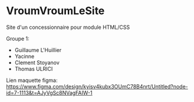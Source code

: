 # VroumVroumLeSite
Site d'un concessionnaire pour module HTML/CSS

Groupe 1: 
  - Guillaume L'Huillier
  - Yacinne
  - Clement Stoyanov
  - Thomas ULRICI

Lien maquette figma:
https://www.figma.com/design/kyisv4kubx3OUmC78B4nrt/Untitled?node-id=7-1113&t=AJyVgSc8NVagFAIW-1
